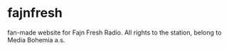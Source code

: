 # fajnfresh
fan-made website for Fajn Fresh Radio. All rights to the station, belong to Media Bohemia a.s.
